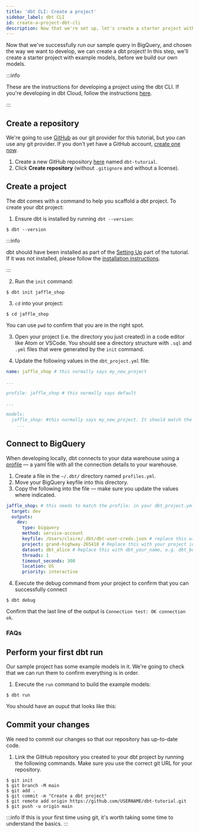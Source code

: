 ```yaml
---
title: 'dbt CLI: Create a project'
sidebar_label: dbt CLI
id: create-a-project-dbt-cli
description: Now that we're set up, let's create a starter project with example models using the dbt CLI.
---
```


Now that we've successfully run our sample query in BigQuery, and chosen the way we want to develop, we can create a dbt project! In this step, we'll create a starter project with example models, before we build our own models.

:::info

These are the instructions for developing a project using the dbt CLI. If you're developing in dbt Cloud, follow the instructions [here](/tutorial/create-a-project-dbt-cloud).

:::

## Create a repository
We're going to use [GitHub](https://github.com/) as our git provider for this tutorial, but you can use any git provider. If you don't yet have a GitHub account, [create one now](https://github.com/join).
<LoomVideo id="afe148aeab5e4279a2ca310251ea20a6" />

1. Create a new GitHub repository [here](https://github.com/new) named `dbt-tutorial`.
2. Click **Create repository** (without `.gitignore` and without a license).

<Lightbox src="/img/create-github-repo.png" title="Create a GitHub repo" />


## Create a project
<LoomVideo id="f36152340ccc41e8be517eb295c4d6f1" />

The dbt <Term id="cli" /> comes with a command to help you scaffold a dbt project. To create your dbt project:
1. Ensure dbt is installed by running `dbt --version`:
```shell-session
$ dbt --version
```

:::info

dbt should have been installed as part of the  [Setting Up](/tutorial/setting-up) part of the tutorial. If it was not installed, please follow the [installation instructions](dbt-cli/install/overview).

:::

2. Run the `init` command:
```shell-session
$ dbt init jaffle_shop
```
3. `cd` into your project:
```shell-session
$ cd jaffle_shop
```
You can use `pwd` to confirm that you are in the right spot.

3. Open your project (i.e. the directory you just created) in a code editor like Atom or VSCode. You should see a directory structure with `.sql` and `.yml` files that were generated by the `init` command.

<Lightbox src="/img/starter-project-dbt-cli.png" title="The starter project in a code editor" />


4. Update the following values in the `dbt_project.yml` file:

<File name='dbt_project.yml'>

```yaml
name: jaffle_shop # this normally says my_new_project

...

profile: jaffle_shop # this normally says default

...

models:
  jaffle_shop: #this normally says my_new_project. It should match the value for `name:`
    ...
```

</File>

## Connect to BigQuery
When developing locally, dbt connects to your data warehouse using a [profile](/dbt-cli/configure-your-profile) — a yaml file with all the connection details to your warehouse.

1. Create a file in the `~/.dbt/` directory named `profiles.yml`.
2. Move your BigQuery keyfile into this directory.
3. Copy the following into the file — make sure you update the values where indicated.

<File name='profiles.yml'>

```yaml
jaffle_shop: # this needs to match the profile: in your dbt_project.yml file
  target: dev
  outputs:
    dev:
      type: bigquery
      method: service-account
      keyfile: /Users/claire/.dbt/dbt-user-creds.json # replace this with the full path to your keyfile
      project: grand-highway-265418 # Replace this with your project id
      dataset: dbt_alice # Replace this with dbt_your_name, e.g. dbt_bob
      threads: 1
      timeout_seconds: 300
      location: US
      priority: interactive
```

</File>

4. Execute the debug command from your project to confirm that you can successfully connect
```shell-session
$ dbt debug
```
Confirm that the last line of the output is `Connection test: OK connection ok`.

<Lightbox src="/img/successful-dbt-debug.png" title="A successful dbt debug command" />

### FAQs
<FAQ src="sample-profiles" alt_header="My data team uses a different data warehouse. What should my profiles.yml file look like for my warehouse?"/>
<FAQ src="separate-profile" />
<FAQ src="profile-name" />
<FAQ src="target-names" />
<FAQ src="profile-env-vars" />


## Perform your first dbt run
Our sample project has some example models in it. We're going to check that we can run them to confirm everything is in order.

1. Execute the `run` command to build the example models:
```shell-session
$ dbt run
```
You should have an ouput that looks like this:

<Lightbox src="/img/successful-dbt-run.png" title="A successful dbt run command" />

## Commit your changes
We need to commit our changes so that our repository has up-to-date code.
<LoomVideo id="a39753e4ce5647b2be4e5331788bab91" />

1. Link the GitHub repository you created to your dbt project by running the following commands. Make sure you use the correct git URL for your repository.
```shell-session
$ git init
$ git branch -M main
$ git add .
$ git commit -m "Create a dbt project"
$ git remote add origin https://github.com/USERNAME/dbt-tutorial.git
$ git push -u origin main
```

:::info
If this is your first time using git, it's worth taking some time to understand the basics.
:::
